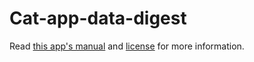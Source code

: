 # Cat-app-data-digest

Read [this app's manual](https://github.com/Smithsonian/Cat-app-backend-2021/blob/main/Count%20Cat%20Installation%20and%20deployment.pdf) and [license](https://github.com/Smithsonian/Cat-app-data-digest/blob/main/LICENSE.md) for more information.
